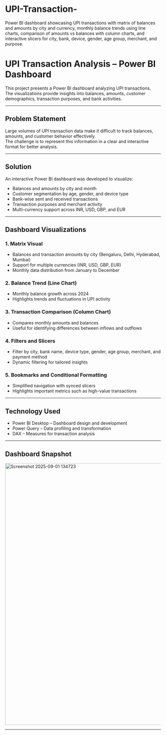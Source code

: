# UPI-Transaction-
Power BI dashboard showcasing UPI transactions with matrix of balances and amounts by city and currency, monthly balance trends using line charts, comparison of amounts vs balances with column charts, and interactive slicers for city, bank, device, gender, age group, merchant, and purpose.


# UPI Transaction Analysis – Power BI Dashboard  

This project presents a Power BI dashboard analyzing UPI transactions.  
The visualizations provide insights into balances, amounts, customer demographics, transaction purposes, and bank activities.  

---

## Problem Statement  

Large volumes of UPI transaction data make it difficult to track balances, amounts, and customer behavior effectively.  
The challenge is to represent this information in a clear and interactive format for better analysis.  

---

## Solution  

An interactive Power BI dashboard was developed to visualize:  
- Balances and amounts by city and month  
- Customer segmentation by age, gender, and device type  
- Bank-wise sent and received transactions  
- Transaction purposes and merchant activity  
- Multi-currency support across INR, USD, GBP, and EUR  

---

## Dashboard Visualizations  

### 1. Matrix Visual  
- Balances and transaction amounts by city (Bengaluru, Delhi, Hyderabad, Mumbai)  
- Support for multiple currencies (INR, USD, GBP, EUR)  
- Monthly data distribution from January to December  

### 2. Balance Trend (Line Chart)  
- Monthly balance growth across 2024  
- Highlights trends and fluctuations in UPI activity  

### 3. Transaction Comparison (Column Chart)  
- Compares monthly amounts and balances  
- Useful for identifying differences between inflows and outflows  

### 4. Filters and Slicers  
- Filter by city, bank name, device type, gender, age group, merchant, and payment method  
- Dynamic filtering for tailored insights  

### 5. Bookmarks and Conditional Formatting  
- Simplified navigation with synced slicers  
- Highlights important metrics such as high-value transactions  

---

## Technology Used  

- Power BI Desktop – Dashboard design and development  
- Power Query – Data profiling and transformation  
- DAX – Measures for transaction analysis  

---

## Dashboard Snapshot  

<img width="1730" height="846" alt="Screenshot 2025-09-01 134723" src="https://github.com/user-attachments/assets/1cc94b0e-7915-4280-a44b-84ca045a481e" />

---
